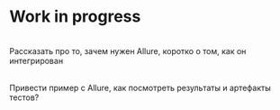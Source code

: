 # Work in progress

<br> Рассказать про то, зачем нужен Allure, коротко о том, как он интегрирован 

<br> Привести пример с Allure, как посмотреть результаты и артефакты тестов?
